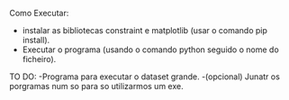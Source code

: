 Como Executar: 
- instalar as bibliotecas constraint e matplotlib (usar o comando pip install).
- Executar o programa (usando o comando python seguido o nome do ficheiro).

TO DO:
-Programa para executar o dataset grande.
-(opcional) Junatr os porgramas num so para so utilizarmos um exe.

